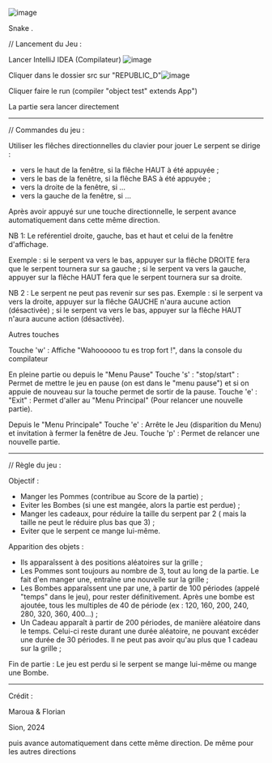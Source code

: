
![image](https://github.com/Algath/Projet-Snake/assets/153815619/dcd03acf-bcd5-4371-a06c-2a14385bc349)

Snake .

// Lancement du Jeu : 

Lancer IntelliJ IDEA (Compilateur) ![image](https://github.com/Algath/Projet-Snake/assets/153815619/3b94293b-d22c-416f-8d83-56ca08b22eae)

Cliquer dans le dossier src sur "REPUBLIC_D"![image](https://github.com/Algath/Projet-Snake/assets/153815619/4b43785b-aad6-470e-a31b-07c6aaf9d659)


Cliquer faire le run (compiler "object test" extends App")

La partie sera lancer directement

_____________________________________________________________________________________________________________________________________________________________________________

// Commandes du jeu :

Utiliser les flêches directionnelles du clavier pour jouer 
Le serpent se dirige : 
- vers le haut de la fenêtre, si la flêche HAUT à été appuyée ;
- vers le bas de la fenêtre, si la flêche BAS à été appuyée ;
- vers la droite de la fenêtre, si ...
- vers la gauche de la fenêtre, si ...

Après avoir appuyé sur une touche directionnelle, le serpent avance automatiquement dans cette même direction.

NB 1: Le reférentiel droite, gauche, bas et haut et celui de la fenêtre d'affichage.

Exemple : si le serpent va vers le bas, appuyer sur la flêche DROITE fera que le serpent tournera sur sa gauche ;
          si le serpent va vers la gauche, appuyer sur la flêche HAUT fera que le serpent tournera sur sa droite.

NB 2 : Le serpent ne peut pas revenir sur ses pas.
Exemple : si le serpent va vers la droite, appuyer sur la flêche GAUCHE n'aura aucune action (désactivée) ;
          si le serpent va vers le bas, appuyer sur la flêche HAUT n'aura aucune action (désactivée).

Autres touches

Touche 'w' : Affiche "Wahoooooo tu es trop fort !", dans la console du compilateur

En pleine partie ou depuis le "Menu Pause"
Touche 's' : "stop/start" : Permet de mettre le jeu en pause (on est dans le "menu pause") et si on appuie de nouveau sur la touche permet de sortir de la pause.
Touche 'e' : "Exit" : Permet d'aller au "Menu Principal" (Pour relancer une nouvelle partie).

Depuis le "Menu Principale"
Touche 'e' : Arrête le Jeu (disparition du Menu) et invitation à fermer la fenêtre de Jeu.
Touche 'p' : Permet de relancer une nouvelle partie. 


_____________________________________________________________________________________________________________________________________________________________________________

// Règle du jeu :

Objectif : 
- Manger les Pommes (contribue au Score de la partie) ;
- Eviter les Bombes (si une est mangée, alors la partie est perdue) ;
- Manger les cadeaux, pour réduire la taille du serpent par 2 ( mais la taille ne peut le réduire plus bas que 3) ;
- Eviter que le serpent ce mange lui-même. 

Apparition des objets :
- Ils apparaîssent à des positions aléatoires sur la grille ;
- Les Pommes sont toujours au nombre de 3, tout au long de la partie.
  Le fait d'en manger une, entraîne une nouvelle sur la grille ;
- Les Bombes apparaîssent une par une, à partir de 100 périodes (appelé "temps" dans  le jeu), pour rester définitivement.
  Après une bombe est ajoutée, tous les multiples de 40 de période (ex : 120, 160, 200, 240, 280, 320, 360, 400...) ;
- Un Cadeau apparaît à partir de 200 périodes, de manière aléatoire dans le temps.
  Celui-ci reste durant une durée aléatoire, ne pouvant excéder une durée de 30 périodes.
  Il ne peut pas avoir qu'au plus que 1 cadeau sur la grille ;

 Fin de partie :
 Le jeu est perdu si le serpent se mange lui-même ou mange une Bombe.

 _____________________________________________________________________________________________________________________________________________________________________________

  Crédit :

  Maroua & Florian

  Sion, 2024
  




                      
                      



puis avance automatiquement dans cette même direction.
De même pour les autres directions

